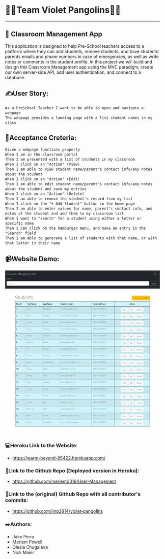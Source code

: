 # 👩‍💻Team Violet Pangolins👨‍💻

---

## 🏫 Classroom Management App

This application is designed to help Pre-School teachers access to a platform where they can add students, remove students, and have students' parents emails and phone numbers in case of emergencies, as well as write notes or comments in the student profile. In this project we will build and design this Classroom Management app using the MVC paradigm, create our own server-side API, add user authentication, and connect to a database.

## ✍️User Story:

```
As a PreSchool Teacher I want to be able to open and navigate a webpage
The webpage provides a landing page with a list student names in my class
```

## 📑Acceptance Creteria:

```
Given a webpage functions properly
When I am in the classroom portal
Then I am presented with a list of students in my classroom
When I click on an "Action" (View)
Then I am able to view student name/parent's contact info/any notes about the student
When I click on an "Action" (Edit)
Then I am able to edit student name/parent's contact info/any notes about the student and save my entries
When I click on an "Action" (Delete)
Then I am able to remove the student's record from my list
When I click on the "+ Add Student" button in the home page
Then I am able to enter values for name, parent's contact info, and notes of the student and add them to my classroom list
When I want to "search" for a student using either a letter or specific name
Then I can click on the hamburger menu, and make an entry in the "Search" field
Then I am able to generate a list of students with that name, or with that letter in their name
```

## 📹Website Demo:

![Classroom Management App](./public/img/classAppDemo.png)

### 💻Heroku Link to the Website:

- https://warm-beyond-95422.herokuapp.com/

### 📂Link to the Github Repo (Deployed version in Heroku):

- https://github.com/meriem0319/User-Management

### 📂Link to the (original) Github Repo with all contributor's commits:

- https://github.com/jmp2814/violet-pangolins

### ✒️Authors:

- Jake Perry
- Meriem Powell
- Olesia Chugaieva
- Nick Maier
